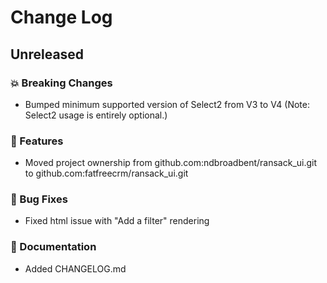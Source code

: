 # Change Log

## Unreleased 

### 💥 Breaking Changes

* Bumped minimum supported version of Select2 from V3 to V4 (Note: Select2 usage is entirely optional.)

### 🚀 Features

* Moved project ownership from github.com:ndbroadbent/ransack_ui.git to github.com:fatfreecrm/ransack_ui.git

### 🐛 Bug Fixes

* Fixed html issue with "Add a filter" rendering

### 📝  Documentation

* Added CHANGELOG.md
